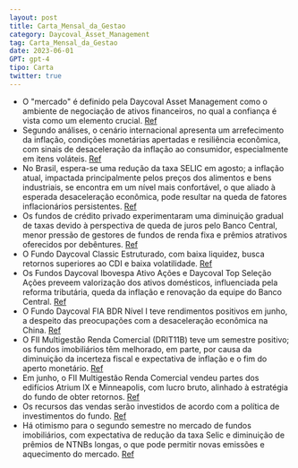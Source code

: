 ```yaml
---
layout: post
title: Carta_Mensal_da_Gestao
category: Daycoval_Asset_Management
tag: Carta_Mensal_da_Gestao
date: 2023-06-01
GPT: gpt-4
tipo: Carta
twitter: true
---
```


- O "mercado" é definido pela Daycoval Asset Management como o ambiente de negociação de ativos financeiros, no qual a confiança é vista como um elemento crucial.
<a href="#" onclick="search_on_pdf('desafiadora.A equipe de economistas e gestores daDaycoval Asset, como um dos agentes dessesistema')">Ref</a>
- Segundo análises, o cenário internacional apresenta um arrefecimento da inflação, condições monetárias apertadas e resiliência econômica, com sinais de desaceleração da inflação ao consumidor, especialmente em itens voláteis.
<a href="#" onclick="search_on_pdf('continuou marcado pelo arrefecimento da inflação,condições monetárias apertadas e resiliência daat')">Ref</a>
- No Brasil, espera-se uma redução da taxa SELIC em agosto; a inflação atual, impactada principalmente pelos preços dos alimentos e bens industriais, se encontra em um nível mais confortável, o que aliado à esperada desaceleração econômica, pode resultar na queda de fatores inflacionários persistentes.
<a href="#" onclick="search_on_pdf('inflação corrente mais controlada e expectativasmais ancoradas esperamos que o ciclo de reduçãoda ')">Ref</a>
- Os fundos de crédito privado experimentaram uma diminuição gradual de taxas devido à perspectiva de queda de juros pelo Banco Central, menor pressão de gestores de fundos de renda fixa e prêmios atrativos oferecidos por debêntures.
<a href="#" onclick="search_on_pdf('Comentários dos Gestores dos fundosFundos de Crédito PrivadoA pressão sobre as taxas dos títulos')">Ref</a>
- O Fundo Daycoval Classic Estruturado, com baixa liquidez, busca retornos superiores ao CDI e baixa volatilidade.
<a href="#" onclick="search_on_pdf('tornaumaopçãodeinvestimento atraente pelos retornos alcançadosdesde o seu início, além de busca')">Ref</a>
- Os Fundos Daycoval Ibovespa Ativo Ações e Daycoval Top Seleção Ações preveem valorização dos ativos domésticos, influenciada pela reforma tributária, queda da inflação e renovação da equipe do Banco Central.
<a href="#" onclick="search_on_pdf('entregando crescimento de lucros consistentescom preços atrativos.Daycoval Ibovespa Ativo FIAFund')">Ref</a>
- O Fundo Daycoval FIA BDR Nível I teve rendimentos positivos em junho, a despeito das preocupações com a desaceleração econômica na China.
<a href="#" onclick="search_on_pdf('PL Méd. 12MFundoIbovespaD A Y C O V A L  A S S E T  M A N A G E M E N Tdaycoval.com.brDaycoval ')">Ref</a>
- O FII Multigestão Renda Comercial (DRIT11B) teve um semestre positivo; os fundos imobiliários têm melhorado, em parte, por causa da diminuição da incerteza fiscal e expectativa de inflação e o fim do aperto monetário.
<a href="#" onclick="search_on_pdf('daycoval.com.brFII Multigestão Renda Comercial (DRIT11B) O primeiro semestre do ano encerrou defo')">Ref</a>
- Em junho, o FII Multigestão Renda Comercial vendeu partes dos edifícios Atrium IX e Minneapolis, com lucro bruto, alinhado à estratégia do fundo de obter retornos.
<a href="#" onclick="search_on_pdf('72 do Edifício Atrium IX e, venda dos ConjuntosComerciais 111 e 112 do Edifício Minneapolis,ambos ')">Ref</a>
- Os recursos das vendas serão investidos de acordo com a política de investimentos do fundo.
<a href="#" onclick="search_on_pdf('conforme informado nos Fatos Relevantes, serãoutilizadosdeacordocomapolíticadeinvestimentos ')">Ref</a>
- Há otimismo para o segundo semestre no mercado de fundos imobiliários, com expectativa de redução da taxa Selic e diminuição de prêmios de NTNBs longas, o que pode permitir novas emissões e aquecimento do mercado.
<a href="#" onclick="search_on_pdf('Por outro lado, no segundo trimestre,houveaspectosfavoráveisparaosfundosimobiliários. Isso se')">Ref</a>

